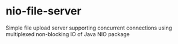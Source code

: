 # nio-file-server
Simple file upload server supporting concurrent connections using multiplexed non-blocking IO of Java NIO package
